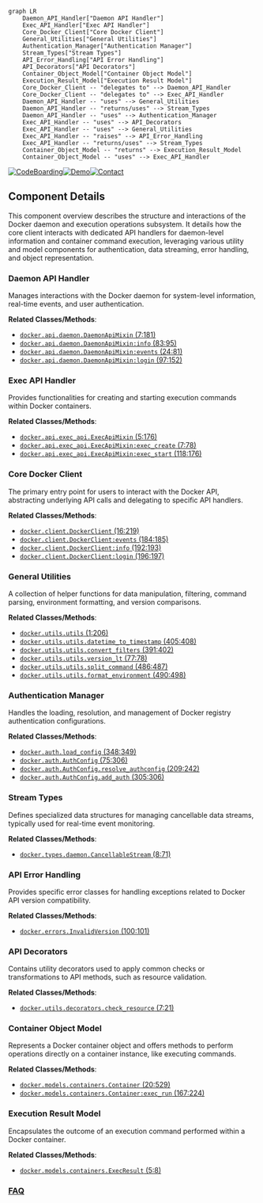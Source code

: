 ```mermaid
graph LR
    Daemon_API_Handler["Daemon API Handler"]
    Exec_API_Handler["Exec API Handler"]
    Core_Docker_Client["Core Docker Client"]
    General_Utilities["General Utilities"]
    Authentication_Manager["Authentication Manager"]
    Stream_Types["Stream Types"]
    API_Error_Handling["API Error Handling"]
    API_Decorators["API Decorators"]
    Container_Object_Model["Container Object Model"]
    Execution_Result_Model["Execution Result Model"]
    Core_Docker_Client -- "delegates to" --> Daemon_API_Handler
    Core_Docker_Client -- "delegates to" --> Exec_API_Handler
    Daemon_API_Handler -- "uses" --> General_Utilities
    Daemon_API_Handler -- "returns/uses" --> Stream_Types
    Daemon_API_Handler -- "uses" --> Authentication_Manager
    Exec_API_Handler -- "uses" --> API_Decorators
    Exec_API_Handler -- "uses" --> General_Utilities
    Exec_API_Handler -- "raises" --> API_Error_Handling
    Exec_API_Handler -- "returns/uses" --> Stream_Types
    Container_Object_Model -- "returns" --> Execution_Result_Model
    Container_Object_Model -- "uses" --> Exec_API_Handler
```
[![CodeBoarding](https://img.shields.io/badge/Generated%20by-CodeBoarding-9cf?style=flat-square)](https://github.com/CodeBoarding/CodeBoarding)[![Demo](https://img.shields.io/badge/Try%20our-Demo-blue?style=flat-square)](https://www.codeboarding.org/demo)[![Contact](https://img.shields.io/badge/Contact%20us%20-%20contact@codeboarding.org-lightgrey?style=flat-square)](mailto:contact@codeboarding.org)

## Component Details

This component overview describes the structure and interactions of the Docker daemon and execution operations subsystem. It details how the core client interacts with dedicated API handlers for daemon-level information and container command execution, leveraging various utility and model components for authentication, data streaming, error handling, and object representation.

### Daemon API Handler
Manages interactions with the Docker daemon for system-level information, real-time events, and user authentication.


**Related Classes/Methods**:

- <a href="https://github.com/docker/docker-py/blob/master/docker/api/daemon.py#L7-L181" target="_blank" rel="noopener noreferrer">`docker.api.daemon.DaemonApiMixin` (7:181)</a>
- <a href="https://github.com/docker/docker-py/blob/master/docker/api/daemon.py#L83-L95" target="_blank" rel="noopener noreferrer">`docker.api.daemon.DaemonApiMixin:info` (83:95)</a>
- <a href="https://github.com/docker/docker-py/blob/master/docker/api/daemon.py#L24-L81" target="_blank" rel="noopener noreferrer">`docker.api.daemon.DaemonApiMixin:events` (24:81)</a>
- <a href="https://github.com/docker/docker-py/blob/master/docker/api/daemon.py#L97-L152" target="_blank" rel="noopener noreferrer">`docker.api.daemon.DaemonApiMixin:login` (97:152)</a>


### Exec API Handler
Provides functionalities for creating and starting execution commands within Docker containers.


**Related Classes/Methods**:

- <a href="https://github.com/docker/docker-py/blob/master/docker/api/exec_api.py#L5-L176" target="_blank" rel="noopener noreferrer">`docker.api.exec_api.ExecApiMixin` (5:176)</a>
- <a href="https://github.com/docker/docker-py/blob/master/docker/api/exec_api.py#L7-L78" target="_blank" rel="noopener noreferrer">`docker.api.exec_api.ExecApiMixin:exec_create` (7:78)</a>
- <a href="https://github.com/docker/docker-py/blob/master/docker/api/exec_api.py#L118-L176" target="_blank" rel="noopener noreferrer">`docker.api.exec_api.ExecApiMixin:exec_start` (118:176)</a>


### Core Docker Client
The primary entry point for users to interact with the Docker API, abstracting underlying API calls and delegating to specific API handlers.


**Related Classes/Methods**:

- <a href="https://github.com/docker/docker-py/blob/master/docker/client.py#L16-L219" target="_blank" rel="noopener noreferrer">`docker.client.DockerClient` (16:219)</a>
- <a href="https://github.com/docker/docker-py/blob/master/docker/client.py#L184-L185" target="_blank" rel="noopener noreferrer">`docker.client.DockerClient:events` (184:185)</a>
- <a href="https://github.com/docker/docker-py/blob/master/docker/client.py#L192-L193" target="_blank" rel="noopener noreferrer">`docker.client.DockerClient:info` (192:193)</a>
- <a href="https://github.com/docker/docker-py/blob/master/docker/client.py#L196-L197" target="_blank" rel="noopener noreferrer">`docker.client.DockerClient:login` (196:197)</a>


### General Utilities
A collection of helper functions for data manipulation, filtering, command parsing, environment formatting, and version comparisons.


**Related Classes/Methods**:

- <a href="https://github.com/docker/docker-py/blob/master/docker/utils/utils.py#L1-L206" target="_blank" rel="noopener noreferrer">`docker.utils.utils` (1:206)</a>
- <a href="https://github.com/docker/docker-py/blob/master/docker/utils/utils.py#L405-L408" target="_blank" rel="noopener noreferrer">`docker.utils.utils.datetime_to_timestamp` (405:408)</a>
- <a href="https://github.com/docker/docker-py/blob/master/docker/utils/utils.py#L391-L402" target="_blank" rel="noopener noreferrer">`docker.utils.utils.convert_filters` (391:402)</a>
- <a href="https://github.com/docker/docker-py/blob/master/docker/utils/utils.py#L77-L78" target="_blank" rel="noopener noreferrer">`docker.utils.utils.version_lt` (77:78)</a>
- <a href="https://github.com/docker/docker-py/blob/master/docker/utils/utils.py#L486-L487" target="_blank" rel="noopener noreferrer">`docker.utils.utils.split_command` (486:487)</a>
- <a href="https://github.com/docker/docker-py/blob/master/docker/utils/utils.py#L490-L498" target="_blank" rel="noopener noreferrer">`docker.utils.utils.format_environment` (490:498)</a>


### Authentication Manager
Handles the loading, resolution, and management of Docker registry authentication configurations.


**Related Classes/Methods**:

- <a href="https://github.com/docker/docker-py/blob/master/docker/auth.py#L348-L349" target="_blank" rel="noopener noreferrer">`docker.auth.load_config` (348:349)</a>
- <a href="https://github.com/docker/docker-py/blob/master/docker/auth.py#L75-L306" target="_blank" rel="noopener noreferrer">`docker.auth.AuthConfig` (75:306)</a>
- <a href="https://github.com/docker/docker-py/blob/master/docker/auth.py#L209-L242" target="_blank" rel="noopener noreferrer">`docker.auth.AuthConfig.resolve_authconfig` (209:242)</a>
- <a href="https://github.com/docker/docker-py/blob/master/docker/auth.py#L305-L306" target="_blank" rel="noopener noreferrer">`docker.auth.AuthConfig.add_auth` (305:306)</a>


### Stream Types
Defines specialized data structures for managing cancellable data streams, typically used for real-time event monitoring.


**Related Classes/Methods**:

- <a href="https://github.com/docker/docker-py/blob/master/docker/types/daemon.py#L8-L71" target="_blank" rel="noopener noreferrer">`docker.types.daemon.CancellableStream` (8:71)</a>


### API Error Handling
Provides specific error classes for handling exceptions related to Docker API version compatibility.


**Related Classes/Methods**:

- <a href="https://github.com/docker/docker-py/blob/master/docker/errors.py#L100-L101" target="_blank" rel="noopener noreferrer">`docker.errors.InvalidVersion` (100:101)</a>


### API Decorators
Contains utility decorators used to apply common checks or transformations to API methods, such as resource validation.


**Related Classes/Methods**:

- <a href="https://github.com/docker/docker-py/blob/master/docker/utils/decorators.py#L7-L21" target="_blank" rel="noopener noreferrer">`docker.utils.decorators.check_resource` (7:21)</a>


### Container Object Model
Represents a Docker container object and offers methods to perform operations directly on a container instance, like executing commands.


**Related Classes/Methods**:

- <a href="https://github.com/docker/docker-py/blob/master/docker/models/containers.py#L20-L529" target="_blank" rel="noopener noreferrer">`docker.models.containers.Container` (20:529)</a>
- <a href="https://github.com/docker/docker-py/blob/master/docker/models/containers.py#L167-L224" target="_blank" rel="noopener noreferrer">`docker.models.containers.Container:exec_run` (167:224)</a>


### Execution Result Model
Encapsulates the outcome of an execution command performed within a Docker container.


**Related Classes/Methods**:

- <a href="https://github.com/docker/docker-py/blob/master/docker/models/containers.py#L5-L8" target="_blank" rel="noopener noreferrer">`docker.models.containers.ExecResult` (5:8)</a>




### [FAQ](https://github.com/CodeBoarding/GeneratedOnBoardings/tree/main?tab=readme-ov-file#faq)